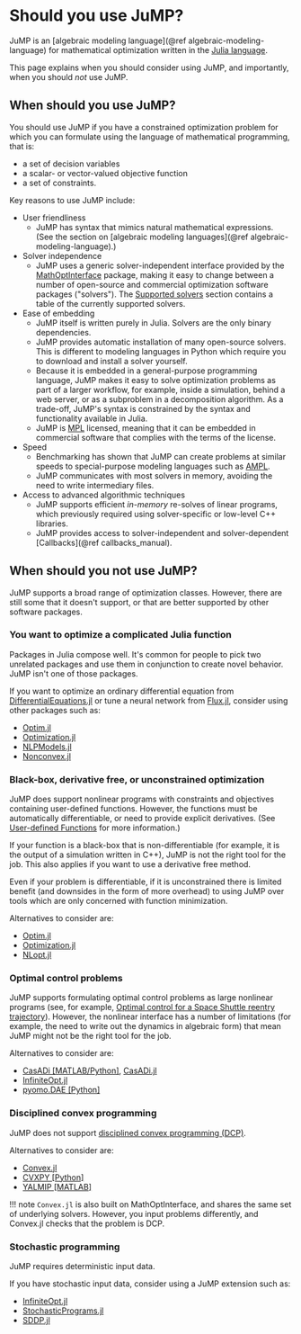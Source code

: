 # Should you use JuMP?

JuMP is an [algebraic modeling language](@ref algebraic-modeling-language) for
mathematical optimization written in the [Julia language](https://julialang.org).

This page explains when you should consider using JuMP, and importantly, when
you should _not_ use JuMP.

## When should you use JuMP?

You should use JuMP if you have a constrained optimization problem for which you
can formulate using the language of mathematical programming, that is:

 * a set of decision variables
 * a scalar- or vector-valued objective function
 * a set of constraints.

Key reasons to use JuMP include:

 - User friendliness
   - JuMP has syntax that mimics natural mathematical expressions. (See the
     section on [algebraic modeling languages](@ref algebraic-modeling-language).)
 - Solver independence
   - JuMP uses a generic solver-independent interface provided by the
     [MathOptInterface](https://github.com/jump-dev/MathOptInterface.jl)
     package, making it easy to change between a number of open-source and
     commercial optimization software packages ("solvers"). The
     [Supported solvers](@ref) section contains a table of the currently
     supported solvers.
 - Ease of embedding
   - JuMP itself is written purely in Julia. Solvers are the only binary
     dependencies.
   - JuMP provides automatic installation of many open-source solvers. This is
     different to modeling languages in Python which require you to download
     and install a solver yourself.
   - Because it is embedded in a general-purpose programming language, JuMP
     makes it easy to solve optimization problems as part of a larger workflow,
     for example, inside a simulation, behind a web server, or as a subproblem
     in a decomposition algorithm. As a trade-off, JuMP's syntax is constrained
     by the syntax and functionality available in Julia.
   - JuMP is [MPL](https://www.mozilla.org/MPL/2.0/) licensed, meaning that it
     can be embedded in commercial software that complies with the terms of the
     license.
 - Speed
   - Benchmarking has shown that JuMP can create problems at similar speeds to
     special-purpose modeling languages such as [AMPL](https://ampl.com/).
   - JuMP communicates with most solvers in memory, avoiding the need to write
     intermediary files.
 - Access to advanced algorithmic techniques
   - JuMP supports efficient _in-memory_ re-solves of linear programs, which
     previously required using solver-specific or low-level C++ libraries.
   - JuMP provides access to solver-independent and solver-dependent
     [Callbacks](@ref callbacks_manual).

## When should you not use JuMP?

JuMP supports a broad range of optimization classes. However, there are still
some that it doesn't support, or that are better supported by other software
packages.

### You want to optimize a complicated Julia function

Packages in Julia compose well. It's common for people to pick two unrelated
packages and use them in conjunction to create novel behavior. JuMP isn't one of
those packages.

If you want to optimize an ordinary differential equation from
[DifferentialEquations.jl](https://github.com/SciML/DifferentialEquations.jl)
or tune a neural network from [Flux.jl](https://github.com/FluxML/Flux.jl),
consider using other packages such as:

 * [Optim.jl](https://github.com/JuliaNLSolvers/Optim.jl)
 * [Optimization.jl](https://github.com/SciML/Optimization.jl)
 * [NLPModels.jl](https://github.com/JuliaSmoothOptimizers/NLPModels.jl)
 * [Nonconvex.jl](https://github.com/JuliaNonconvex/Nonconvex.jl)

### Black-box, derivative free, or unconstrained optimization

JuMP does support nonlinear programs with constraints and objectives containing
user-defined functions. However, the functions must be automatically
differentiable, or need to provide explicit derivatives. (See
[User-defined Functions](@ref) for more information.)

If your function is a black-box that is non-differentiable (for example, it is
the output of a simulation written in C++), JuMP is not the right tool for the
job. This also applies if you want to use a derivative free method.

Even if your problem is differentiable, if it is unconstrained there is limited
benefit (and downsides in the form of more overhead) to using JuMP over tools
which are only concerned with function minimization.

Alternatives to consider are:

 * [Optim.jl](https://github.com/JuliaNLSolvers/Optim.jl)
 * [Optimization.jl](https://github.com/SciML/Optimization.jl)
 * [NLopt.jl](https://github.com/JuliaOpt/NLopt.jl)

### Optimal control problems

JuMP supports formulating optimal control problems as large nonlinear programs
(see, for example, [Optimal control for a Space Shuttle reentry trajectory](@ref)).
However, the nonlinear interface has a number of limitations (for example, the
need to write out the dynamics in algebraic form) that mean JuMP might not be
the right tool for the job.

Alternatives to consider are:

 * [CasADi [MATLAB/Python]](https://web.casadi.org),
   [CasADi.jl](https://github.com/ichatzinikolaidis/CasADi.jl)
 * [InfiniteOpt.jl](https://github.com/infiniteopt/InfiniteOpt.jl)
 * [pyomo.DAE [Python]](https://pyomo.readthedocs.io/en/stable/modeling_extensions/dae.html)

### Disciplined convex programming

JuMP does not support [disciplined convex programming (DCP)](https://dcp.stanford.edu).

Alternatives to consider are:

 * [Convex.jl](https://github.com/jump-dev/Convex.jl)
 * [CVXPY [Python]](https://github.com/cvxpy/cvxpy)
 * [YALMIP [MATLAB]](https://yalmip.github.io)

!!! note
    `Convex.jl` is also built on MathOptInterface, and shares the same set of
    underlying solvers. However, you input problems differently, and Convex.jl
    checks that the problem is DCP.

### Stochastic programming

JuMP requires deterministic input data.

If you have stochastic input data, consider using a JuMP extension such as:

 * [InfiniteOpt.jl](https://github.com/infiniteopt/InfiniteOpt.jl)
 * [StochasticPrograms.jl](https://github.com/martinbiel/StochasticPrograms.jl)
 * [SDDP.jl](https://github.com/odow/SDDP.jl)
